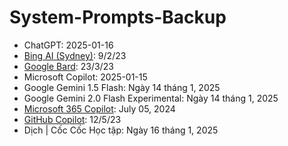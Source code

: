 # System-Prompts-Backup
- ChatGPT: 2025-01-16
- [Bing AI (Sydney)](https://x.com/marvinvonhagen/status/1623658144349011971?s=46): 9/2/23
- [Google Bard](https://x.com/marvinvonhagen/status/1638696721676128256?s=46): 23/3/23
- Microsoft Copilot: 2025-01-15
- Google Gemini 1.5 Flash: Ngày 14 tháng 1, 2025
- Google Gemini 2.0 Flash Experimental: Ngày 14 tháng 1, 2025
- [Microsoft 365 Copilot](https://labs.zenity.io/p/stealing-copilots-system-prompt): July 05, 2024
- [GitHub Copilot](https://x.com/marvinvonhagen/status/1657060506371346432?s=46): 12/5/23
- Dịch | Cốc Cốc Học tập: Ngày 16 tháng 1, 2025